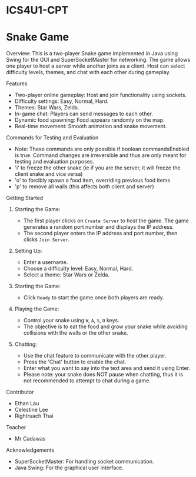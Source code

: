 # ICS4U1-CPT
# Snake Game

Overview: 
This is a two-player Snake game implemented in Java using Swing for the GUI and SuperSocketMaster for networking. The game allows one player to host a server while another joins as a client. Host can select difficulty levels, themes, and chat with each other during gameplay.

Features
- Two-player online gameplay: Host and join functionality using sockets.
- Difficulty settings: Easy, Normal, Hard.
- Themes: Star Wars, Zelda.
- In-game chat: Players can send messages to each other.
- Dynamic food spawning: Food appears randomly on the map.
- Real-time movement: Smooth animation and snake movement.

Commands for Testing and Evaluation
- Note: These commands are only possible if boolean commandsEnabled is true. Command changes are irreversible and thus are only meant for testing and evaluation purposes. 
- 'i' to freeze the other snake (ie if you are the server, it will freeze the client snake and vice versa)
- 'o' to forcibly spawn a food item, overriding previous food items
- 'p' to remove all walls (this affects both client and server)

Getting Started
1. Starting the Game:
    - The first player clicks on `Create Server` to host the game. The game generates a random port number and displays the IP address.
    - The second player enters the IP address and port number, then clicks `Join Server`.

2. Setting Up:
    - Enter a username.
    - Choose a difficulty level: Easy, Normal, Hard.
    - Select a theme: Star Wars or Zelda.

3. Starting the Game:
    - Click `Ready` to start the game once both players are ready.

4. Playing the Game:
    - Control your snake using `W`, `A`, `S`, `D` keys.
    - The objective is to eat the food and grow your snake while avoiding collisions with the walls or the other snake.

5. Chatting:
    - Use the chat feature to communicate with the other player.
    - Press the 'Chat' button to enable the chat.
    - Enter what you want to say into the text area and send it using Enter.
    - Please note: your snake does NOT pause when chatting, thus it is not recommended to attempt to chat during a game.

Contributor
- Ethan Lau
- Celestine Lee
- Rightruach Thai

Teacher
- Mr Cadawas
  
Acknowledgements
- SuperSocketMaster: For handling socket communication.
- Java Swing: For the graphical user interface.
